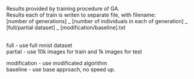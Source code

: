 Results provided by training procedure of GA. <br>
Results each of train is writen to separate file, with filename: <br>
[number of generations] _ [number of individuals in each of generation] _ [full/partial dataset] _ [modification/baseline].txt <br>
<br>

full - use full mnist dataset <br>
partial - use 10k images for train and 1k images for test <br>

modification - use modificated algorithm <br>
baseline - use base approach, no speed up. <br>

